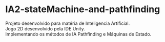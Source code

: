 # IA2-stateMachine-and-pathfinding
Projeto desenvolvido para matéria de Inteligencia Artificial.\
Jogo 2D desenvolvido pela IDE Unity.\
Implementando os métodos de IA Pathfinding e Máquinas de Estado.
